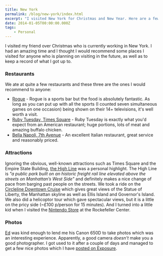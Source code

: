 ```yaml
---
title: New York 
permalink: /blog/new-york/index.html
excerpt: "I visited New York for Christmas and New Year. Here are a few recommendations for place to visit, eat and drink"
date: 2014-01-05T00:00:00.000Z
tags:
    - Personal
---
```


I visited my friend over Christmas who is currently working in New York. I had an amazing time and I thought I would recommend some places I visited for anyone who is planning on visiting in the future, as well as to keep a record of what I got up to.

### Restaurants

We ate at quite a few restaurants and these three are the ones I would recommend to anyone:

- [Rogue](http://roguenyc.com) - Rogue is a sports bar but the food is absolutely fantastic. As long as you can put up with all the sports (I counted seven simultaneous games on one occasion) being shown on their 14+ televisions, it's well worth a visit. 
- [Ruby Tuesday, Times Square](http://www.rubytuesday.com/) - Ruby Tuesday is exactly what you'd expect from an American restaurant; huge portions, lots of meat and amazing buffalo chicken.
- [Bella Napoli, 7th Avenue](http://bellanapoli.com/) - An excellent Italian restaurant, great service and reasonably priced.

### Attractions

Ignoring the obvious, well-known attractions such as Times Square and the Empire State Building, [the High Line](http://thehighline.org) was a personal highlight. The High Line is *"a public park built on an historic freight rail line elevated above the streets on Manhattan’s West Side"* and definitely makes a nice change of pace from barging past people on the streets. We took a ride on the [Circleline Downtown Cruise](http://www.circlelinedowntown.com/) which gives great views of the Statue of Liberty, the Manhattan skyline as well as Ellis Island and Governor's Island. We also did a helicoptor tour which gave spectacular views, but it is a little on the pricy side (~£100 p/person for 15 minutes). And I turned into a little kid when I visited the [Nintendo Store](http://www.nintendoworldstore.com/) at the Rockefeller Center.

### Photos

[Ed](http://edpoole.me) was kind enough to lend me his Canon 650D to take photos which was an interesting experience. Apparently, a good camera *doesn't* make you a good photographer. I got used to it after a couple of days and managed to get a few nice photos which I have [posted on Exposure](https://rmlewisuk.exposure.so/new-york-2013).